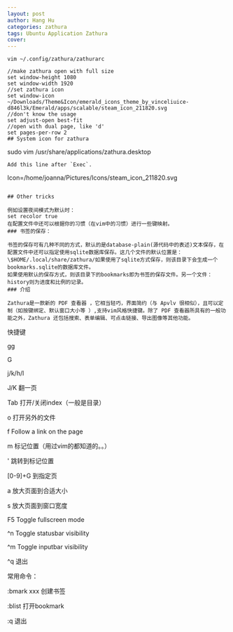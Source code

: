 ```yaml
---
layout: post
author: Hang Hu
categories: zathura
tags: Ubuntu Application Zathura 
cover: 
---
```


```
vim ~/.config/zathura/zathurarc
```

```
//make zathura open with full size
set window-height 1080
set window-width 1920
//set zathura icon
set window-icon ~/Downloads/Theme&Icon/emerald_icons_theme_by_vinceliuice-d846l3k/Emerald/apps/scalable/steam_icon_211820.svg
//don't know the usage
set adjust-open best-fit
//open with dual page, like 'd'
set pages-per-row 2
## System icon for zathura

```

sudo vim /usr/share/applications/zathura.desktop

```
Add this line after `Exec`.
```

Icon=/home/joanna/Pictures/Icons/steam_icon_211820.svg                      

```

## Other tricks

例如设置夜间模式为默认时：
set recolor true
在配置文件中还可以根据你的习惯（在vim中的习惯）进行一些键映射。
### 书签的保存：

书签的保存可有几种不同的方式，默认的是database-plain(源代码中的表述)文本保存，在配置文件中还可以指定使用sqlite数据库保存。这几个文件的默认位置是：\$HOME/.local/share/zathura/如果使用了sqlite方式保存，则该目录下会生成一个bookmarks.sqlite的数据库文件。
如果使用默认的保存方式，则该目录下的bookmarks即为书签的保存文件。另一个文件：history则为进度和比例的记录。
### 介绍  

Zathura是一款新的 PDF 查看器 ，它相当轻巧，界面简约（与 Apvlv 很相似），且可以定制（如按键绑定、默认窗口大小等 ）,支持vim风格快捷键。除了 PDF 查看器所具有的一般功能之外，Zathura 还包括搜索、表单编辑、可点击链接、导出图像等其他功能。  
```

快捷键

gg

G

j/k/h/l

J/K  翻一页

Tab 打开/关闭index（一般是目录）

o 打开另外的文件

f Follow a link on the page

m 标记位置（用过vim的都知道的。。）

' 跳转到标记位置

[0-9]+G 到指定页

a 放大页面到合适大小

s 放大页面到窗口宽度

F5 Toggle fullscreen mode

^n Toggle statusbar visibility

^m Toggle inputbar visibility

^q 退出

常用命令：

:bmark xxx  创建书签

:blist 打开bookmark

:q 退出

```
